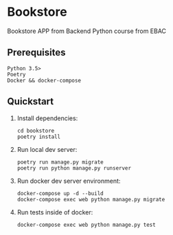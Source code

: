 # Bookstore

Bookstore APP from Backend Python course from EBAC

## Prerequisites

```
Python 3.5>
Poetry
Docker && docker-compose

```

## Quickstart

1. Install dependencies:

   ```shell
   cd bookstore
   poetry install
   ```

2. Run local dev server:

   ```shell
   poetry run manage.py migrate
   poetry run python manage.py runserver
   ```
   
3. Run docker dev server environment:

   ```shell
   docker-compose up -d --build 
   docker-compose exec web python manage.py migrate
   ```

4. Run tests inside of docker:

   ```shell
   docker-compose exec web python manage.py test
   ```


